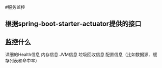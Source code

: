 #服务监控  
## 根据spring-boot-starter-actuator提供的接口


## 监控什么
详细的Health信息
内存信息
JVM信息
垃圾回收信息
配置信息（比如数据源、缓存列表和命中率）

 
        